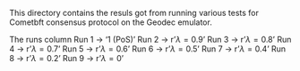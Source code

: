 This directory contains the resuls got from running various tests for Cometbft consensus protocol on the Geodec emulator.

The runs column
Run 1 → ‘1 (PoS)’
Run 2 → r’$\lambda = 0.9$’
Run 3 → r’$\lambda = 0.8$’
Run 4 → r’$\lambda = 0.7$’
Run 5 → r’$\lambda = 0.6$’
Run 6 → r’$\lambda = 0.5$’
Run 7 → r’$\lambda = 0.4$’
Run 8 → r’$\lambda = 0.2$’
Run 9 → r’$\lambda = 0$’